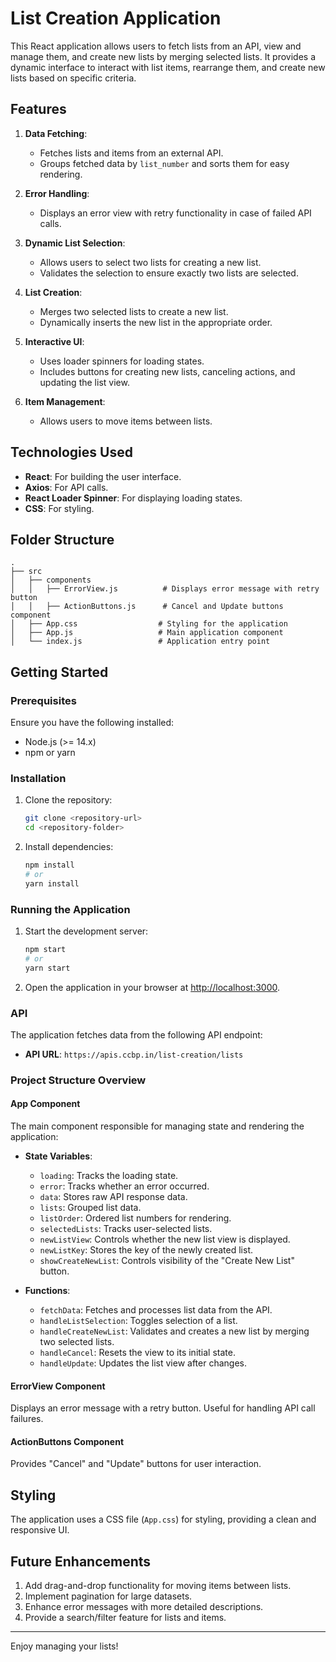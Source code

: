 # List Creation Application

This React application allows users to fetch lists from an API, view and manage them, and create new lists by merging selected lists. It provides a dynamic interface to interact with list items, rearrange them, and create new lists based on specific criteria.

## Features

1. **Data Fetching**:
   - Fetches lists and items from an external API.
   - Groups fetched data by `list_number` and sorts them for easy rendering.

2. **Error Handling**:
   - Displays an error view with retry functionality in case of failed API calls.

3. **Dynamic List Selection**:
   - Allows users to select two lists for creating a new list.
   - Validates the selection to ensure exactly two lists are selected.

4. **List Creation**:
   - Merges two selected lists to create a new list.
   - Dynamically inserts the new list in the appropriate order.

5. **Interactive UI**:
   - Uses loader spinners for loading states.
   - Includes buttons for creating new lists, canceling actions, and updating the list view.

6. **Item Management**:
   - Allows users to move items between lists.

## Technologies Used

- **React**: For building the user interface.
- **Axios**: For API calls.
- **React Loader Spinner**: For displaying loading states.
- **CSS**: For styling.

## Folder Structure

```
.
├── src
│   ├── components
│   │   ├── ErrorView.js          # Displays error message with retry button
│   │   ├── ActionButtons.js      # Cancel and Update buttons component
│   ├── App.css                  # Styling for the application
│   ├── App.js                   # Main application component
│   └── index.js                 # Application entry point
```

## Getting Started

### Prerequisites

Ensure you have the following installed:

- Node.js (>= 14.x)
- npm or yarn

### Installation

1. Clone the repository:
   ```bash
   git clone <repository-url>
   cd <repository-folder>
   ```

2. Install dependencies:
   ```bash
   npm install
   # or
   yarn install
   ```

### Running the Application

1. Start the development server:
   ```bash
   npm start
   # or
   yarn start
   ```

2. Open the application in your browser at [http://localhost:3000](http://localhost:3000).

### API

The application fetches data from the following API endpoint:

- **API URL**: `https://apis.ccbp.in/list-creation/lists`


### Project Structure Overview

#### App Component

The main component responsible for managing state and rendering the application:

- **State Variables**:
  - `loading`: Tracks the loading state.
  - `error`: Tracks whether an error occurred.
  - `data`: Stores raw API response data.
  - `lists`: Grouped list data.
  - `listOrder`: Ordered list numbers for rendering.
  - `selectedLists`: Tracks user-selected lists.
  - `newListView`: Controls whether the new list view is displayed.
  - `newListKey`: Stores the key of the newly created list.
  - `showCreateNewList`: Controls visibility of the "Create New List" button.

- **Functions**:
  - `fetchData`: Fetches and processes list data from the API.
  - `handleListSelection`: Toggles selection of a list.
  - `handleCreateNewList`: Validates and creates a new list by merging two selected lists.
  - `handleCancel`: Resets the view to its initial state.
  - `handleUpdate`: Updates the list view after changes.

#### ErrorView Component

Displays an error message with a retry button. Useful for handling API call failures.

#### ActionButtons Component

Provides "Cancel" and "Update" buttons for user interaction.

## Styling

The application uses a CSS file (`App.css`) for styling, providing a clean and responsive UI.

## Future Enhancements

1. Add drag-and-drop functionality for moving items between lists.
2. Implement pagination for large datasets.
3. Enhance error messages with more detailed descriptions.
4. Provide a search/filter feature for lists and items.

---

Enjoy managing your lists!

